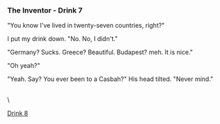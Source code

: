 ### The Inventor - Drink 7

"You know I've lived in twenty-seven countries, right?"

I put my drink down. "No. No, I didn't."

"Germany? Sucks. Greece? Beautiful. Budapest? meh. It is nice."

"Oh yeah?"

"Yeah. Say? You ever been to a Casbah?" His head tilted. "Never mind."

\
 \

[Drink 8](theInventor8.html)
